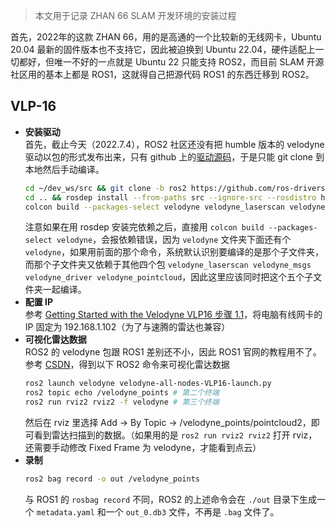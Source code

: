> 本文用于记录 ZHAN 66 SLAM 开发环境的安装过程

首先，2022年的这款 ZHAN 66，用的是高通的一个比较新的无线网卡，Ubuntu 20.04 最新的固件版本也不支持它，因此被迫换到 Ubuntu 22.04，硬件适配上一切都好，但唯一不好的一点就是 Ubuntu 22 只能支持 ROS2，而目前 SLAM 开源社区用的基本上都是 ROS1，这就得自己把源代码 ROS1 的东西迁移到 ROS2。

## VLP-16
- **安装驱动**<br>
  首先，截止今天（2022.7.4），ROS2 社区还没有把 humble 版本的 velodyne 驱动以包的形式发布出来，只有 github 上的[驱动源码](https://github.com/ros-drivers/velodyne/tree/ros2)，于是只能 git clone 到本地然后手动编译。
  ```bash
  cd ~/dev_ws/src && git clone -b ros2 https://github.com/ros-drivers/velodyne.git
  cd .. && rosdep install --from-paths src --ignore-src --rosdistro humble -y -r
  colcon build --packages-select velodyne velodyne_laserscan velodyne_msgs velodyne_driver velodyne_pointcloud
  ```
  注意如果在用 rosdep 安装完依赖之后，直接用 `colcon build --packages-select velodyne`，会报依赖错误，因为 `velodyne` 文件夹下面还有个 `velodyne`，如果用前面的那个命令，系统默认识别要编译的是那个子文件夹，而那个子文件夹又依赖于其他四个包 `velodyne_laserscan velodyne_msgs velodyne_driver velodyne_pointcloud`，因此这里应该同时把这个五个子文件夹一起编译。
- **配置 IP**<br>
  参考 [Getting Started with the Velodyne VLP16 步骤 1.1](http://wiki.ros.org/velodyne/Tutorials/Getting%20Started%20with%20the%20Velodyne%20VLP16#Configure_your_computer.2BIBk-s_IP_address_through_the_Gnome_interface)，将电脑有线网卡的 IP 固定为 192.168.1.102（为了与速腾的雷达也兼容）
- **可视化雷达数据**<br>
  ROS2 的 velodyne 包跟 ROS1 差别还不小，因此 ROS1 官网的教程用不了。参考 [CSDN](https://blog.csdn.net/qq_45701501/article/details/119275134)，得到以下 ROS2 命令来可视化雷达数据
  ```bash
  ros2 launch velodyne velodyne-all-nodes-VLP16-launch.py
  ros2 topic echo /velodyne_points # 第二个终端
  ros2 run rviz2 rviz2 -f velodyne # 第三个终端
  ```
  然后在 rviz 里选择 Add -> By Topic -> /velodyne_points/pointcloud2，即可看到雷达扫描到的数据。（如果用的是 `ros2 run rviz2 rviz2` 打开 rviz，还需要手动修改 Fixed Frame 为 velodyne，才能看到点云）
- **录制**<br>
  ```bash
  ros2 bag record -o out /velodyne_points
  ```
  与 ROS1 的 `rosbag record` 不同，ROS2 的上述命令会在 `./out` 目录下生成一个 `metadata.yaml` 和一个 `out_0.db3` 文件，不再是 `.bag` 文件了。